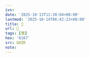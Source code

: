 ```yaml
---
ivs:
date: '2025-10-13T11:30:04+08:00'
lastmod: '2025-10-14T06:42:23+08:00'
title: 󰤔
url: 󰤔
tags: [慧]
hex: '6167'
src: GHZR
note:
---
```

